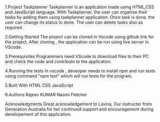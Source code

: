 1.Project Taskplanner
Taskplanner is an application made using HTML,CSS and JavaScript language. WIth Taskplanner, the user can organise their tasks by adding them using taskplanner application. Once task is done, the user can change its status to done. The user can delete tasks also as required .

2.Getting Started
The project can be cloned in Vscode using github link for the project. After cloning , the application can be run using live server in VScode.

3.Prerequisites
Programmers need VScode to download files to their PC and check the code and contribute to the application.

4.Running the tests
In vscode , deveoper needs to install npm and run tests using command "npm test" which will run tests for the program.

5.Built With
  HTML
  CSS
  JavaScript

6.Authors
Rajeev KUMAR
Naomi Fletcher

Acknowledgments
Great acknowledgement to Lavina, Our instructer from Generation Australia for her continued support and encouragement during developement of this application.
